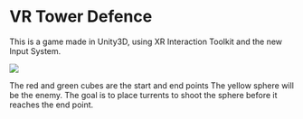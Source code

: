 # VR Tower Defence

This is a game made in Unity3D, using XR Interaction Toolkit and the new Input System.

![](game.gif)

The red and green cubes are the start and end points
The yellow sphere will be the enemy.
The goal is to place turrents to shoot the sphere before it reaches the end point.